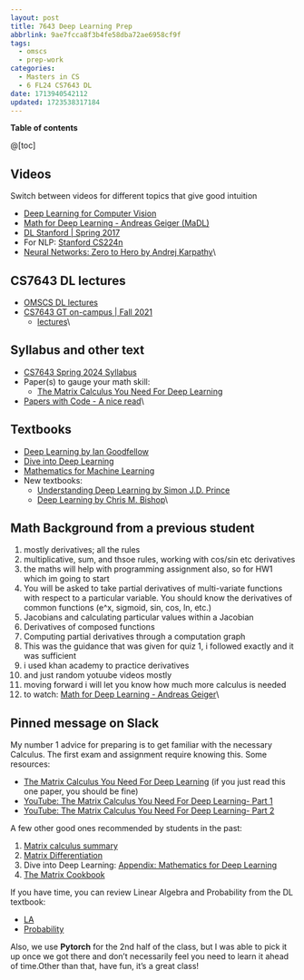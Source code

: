 ```yaml
---
layout: post
title: 7643 Deep Learning Prep
abbrlink: 9ae7fcca8f3b4fe58dba72ae6958cf9f
tags:
  - omscs
  - prep-work
categories:
  - Masters in CS
  - 6 FL24 CS7643 DL
date: 1713940542112
updated: 1723538317184
---
```


**Table of contents**

@\[toc]

## Videos

Switch between videos for different topics that give good intuition

- [Deep Learning for Computer Vision](https://www.youtube.com/playlist?list=PL5-TkQAfAZFbzxjBHtzdVCWE0Zbhomg7r)
- [Math for Deep Learning - Andreas Geiger (MaDL)](https://www.youtube.com/playlist?list=PL05umP7R6ij0bo4UtMdzEJ6TiLOqj4ZCm)
- [DL Stanford | Spring 2017](https://www.youtube.com/playlist?list=PLC1qU-LWwrF64f4QKQT-Vg5Wr4qEE1Zxk)
- For NLP: [Stanford CS224n](https://web.stanford.edu/class/cs224n/)
- [Neural Networks: Zero to Hero by Andrej Karpathy](https://www.youtube.com/playlist?list=PLAqhIrjkxbuWI23v9cThsA9GvCAUhRvKZ)\ <br/>

## CS7643 DL lectures

- [OMSCS DL lectures](https://mediaspace.gatech.edu/channel/CS+7643+-+Deep+Learning/267756942)
- [CS7643 GT on-campus | Fall 2021](https://sites.cc.gatech.edu/classes/AY2022/cs7643_fall/)
  - [lectures](https://www.youtube.com/playlist?list=PL-fZD610i7yB7gDnPDpFcKpHI9X8z3OQ7)\ <br/>

## Syllabus and other text

- [CS7643 Spring 2024 Syllabus](https://omscs.gatech.edu/sites/default/files/documents/2024/Syllabi-CS%207643%202024-1.pdf)
- Paper(s) to gauge your math skill:
  - [The Matrix Calculus You Need For Deep Learning](https://arxiv.org/abs/1802.01528)
- [Papers with Code - A nice read](https://paperswithcode.com/)\ <br/>

## Textbooks

- [Deep Learning by Ian Goodfellow](https://www.deeplearningbook.org/)
- [Dive into Deep Learning](https://d2l.ai/)
- [Mathematics for Machine Learning](https://mml-book.github.io/)
- New textbooks:
  - [Understanding Deep Learning by Simon J.D. Prince](https://udlbook.github.io/udlbook/)
  - [Deep Learning by Chris M. Bishop](https://www.bishopbook.com/)\ <br/>

## Math Background from a previous student

1. mostly derivatives; all the rules
2. multiplicative, sum, and thsoe rules, working with cos/sin etc derivatives
3. the maths will help with programming assignment also, so for HW1 which im going to start
4. You will be asked to take partial derivatives of multi-variate functions with respect to a particular variable. You should know the derivatives of common functions (e^x, sigmoid, sin, cos, ln, etc.)
5. Jacobians and calculating particular values within a Jacobian
6. Derivatives of composed functions
7. Computing partial derivatives through a computation graph
8. This was the guidance that was given for quiz 1, i followed exactly and it was sufficient
9. i used khan academy to practice derivatives
10. and just random yotuube videos mostly
11. moving forward i will let you know how much more calculus is needed
12. to watch: [Math for Deep Learning - Andreas Geiger](https://www.youtube.com/playlist?list=PL05umP7R6ij0bo4UtMdzEJ6TiLOqj4ZCm)\ <br/>

## Pinned message on Slack

My number 1 advice for preparing is to get familiar with the necessary Calculus. The first exam and assignment require knowing this. Some resources:

- <ins>The Matrix Calculus You Need For Deep Learning</ins> (if you just read this one paper, you should be fine)
- <ins>YouTube: The Matrix Calculus You Need For Deep Learning- Part 1</ins>
- <ins>YouTube: The Matrix Calculus You Need For Deep Learning- Part 2</ins>

A few other good ones recommended by students in the past:

1. <ins>Matrix calculus summary</ins>
2. <ins>Matrix Differentiation</ins>
3. Dive into Deep Learning: <ins>Appendix: Mathematics for Deep Learning</ins>
4. <ins>The Matrix Cookbook</ins>

If you have time, you can review Linear Algebra and Probability from the DL textbook:

- <ins>LA</ins>
- <ins>Probability</ins>

Also, we use **Pytorch** for the 2nd half of the class, but I was able to pick it up once we got there and don’t necessarily feel you need to learn it ahead of time.Other than that, have fun, it’s a great class!
